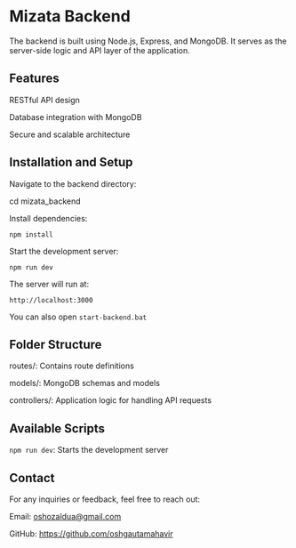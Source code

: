 # Mizata Backend

The backend is built using Node.js, Express, and MongoDB. It serves as the server-side logic and API layer of the application.

## Features

RESTful API design

Database integration with MongoDB

Secure and scalable architecture

## Installation and Setup

Navigate to the backend directory:

cd mizata_backend

Install dependencies:

`npm install`

Start the development server:

`npm run dev`

The server will run at:

`http://localhost:3000`

You can also open `start-backend.bat`

## Folder Structure

routes/: Contains route definitions

models/: MongoDB schemas and models

controllers/: Application logic for handling API requests

## Available Scripts

`npm run dev`: Starts the development server

## Contact

For any inquiries or feedback, feel free to reach out:

Email: oshozaldua@gmail.com

GitHub: https://github.com/oshgautamahavir
